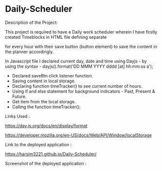# Daily-Scheduler

Description of the Project:

This project is required to have a Daily work scheduler wherein I have firstly created Timeblocks in HTML file defining separate <div> for every hour with their save button (button element) to save the content in the planner accordingly.

In Javascript file I declared current day, date and time using Dayjs - by using the syntax -  dayjs().format('DD MMM YYYY dddd [at] hh:mm:ss a');

 - Declared saveBtn click listener function.
 - Saving content in local storage.
 - Declaring function timeTracker() to see current number of hours.
 - Using if and else statement for background indicators - Past, Present & Future.
 - Get item from the local storage.
 - Calling the function timeTracker();

 Links Used :

 https://day.js.org/docs/en/display/format

 https://developer.mozilla.org/en-US/docs/Web/API/Window/localStorage


 Link to the deployed application :
 
 https://harsim3221.github.io/Daily-Scheduler/


 Screenshot of the deployed application :
 
